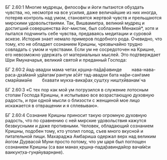 БГ 2.60:1	Многие мудрецы, философы и йоги пытаются обуздать чувства, но, несмотря на все усилия, даже величайшие из них иногда, потеряв контроль над умом, становятся жертвой чувств и прельщаются мирскими удовольствиями. Так, Вишвамитра, великий мудрец и достигший совершенства йог-мистик, был соблазнен Менакой*, хотя и пытался подчинить себе чувства, предаваясь медитации и суровой аскезе. История знает немало примеров подобного рода. Очевидно, что тому, кто не обладает сознанием Кришны, чрезвычайно трудно совладать с умом и чувствами. Если ум не сосредоточен на Кришне, его невозможно удержать от материальных мыслей. Это подтверждает Шри Ямуначарья, великий святой и преданный Господа:

БГ 2.60:2	йад-авадхи мама четах̣ кр̣шн̣а-па̄да̄равинде   нава-нава-раса-дха̄манй удйатам̇ рантум а̄сӣт тад-авадхи бата на̄ри-сан̇гаме смарйама̄не   бхавати мукха-вика̄рах̣ сушт̣ху ништ̣хӣванам̇ ча

БГ 2.60:3	«С тех пор как мой ум погрузился в служение лотосным стопам Господа Кришны, я испытываю все возрастающую духовную радость, и при одной мысли о близости с женщиной мое лицо искажается в отвращении и я сплевываю».

БГ 2.60:4	Сознание Кришны приносит такую огромную духовную радость, что по сравнению с ней мирские удовольствия кажутся безвкусными и даже противными. Человек, обладающий сознанием Кришны, подобен тому, кто утолил голод, съев много вкусной и питательной пищи. Махараджа Амбариша одержал верх над великим йогом Дурвасой Муни просто потому, что ум царя был поглощен сознанием Кришны (са ваи манах̣ кр̣шн̣а-пада̄равиндайор вача̄м̇си ваикун̣т̣ха-гун̣а̄нуварн̣ане).